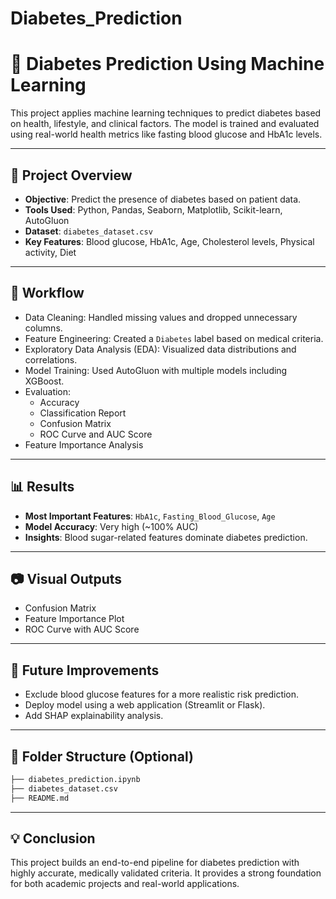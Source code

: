 # Diabetes_Prediction
# 🦧 Diabetes Prediction Using Machine Learning

This project applies machine learning techniques to predict diabetes based on health, lifestyle, and clinical factors. The model is trained and evaluated using real-world health metrics like fasting blood glucose and HbA1c levels.

---

## 📁 Project Overview

- **Objective**: Predict the presence of diabetes based on patient data.
- **Tools Used**: Python, Pandas, Seaborn, Matplotlib, Scikit-learn, AutoGluon
- **Dataset**: `diabetes_dataset.csv`
- **Key Features**: Blood glucose, HbA1c, Age, Cholesterol levels, Physical activity, Diet

---

## 🧪 Workflow

- Data Cleaning: Handled missing values and dropped unnecessary columns.
- Feature Engineering: Created a `Diabetes` label based on medical criteria.
- Exploratory Data Analysis (EDA): Visualized data distributions and correlations.
- Model Training: Used AutoGluon with multiple models including XGBoost.
- Evaluation:
  - Accuracy
  - Classification Report
  - Confusion Matrix
  - ROC Curve and AUC Score
- Feature Importance Analysis

---

## 📊 Results

- **Most Important Features**: `HbA1c`, `Fasting_Blood_Glucose`, `Age`
- **Model Accuracy**: Very high (~100% AUC)
- **Insights**: Blood sugar-related features dominate diabetes prediction.

---

## 📷 Visual Outputs

- Confusion Matrix
- Feature Importance Plot
- ROC Curve with AUC Score

---

## 📌 Future Improvements

- Exclude blood glucose features for a more realistic risk prediction.
- Deploy model using a web application (Streamlit or Flask).
- Add SHAP explainability analysis.

---

## 💼 Folder Structure (Optional)

```bash
├── diabetes_prediction.ipynb
├── diabetes_dataset.csv
├── README.md
```

---

## 💡 Conclusion

This project builds an end-to-end pipeline for diabetes prediction with highly accurate, medically validated criteria. It provides a strong foundation for both academic projects and real-world applications.

